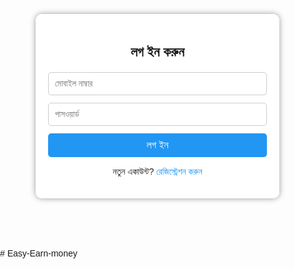 <!DOCTYPE html>
<html lang="bn">
<head>
  <meta charset="UTF-8">
  <title>Eazy to Earn - লগইন / রেজিস্ট্রেশন</title>
  <style>
    body {
      font-family: Arial, sans-serif;
      background: url('https://i.imgur.com/KnfGxIR.jpg') no-repeat center center fixed;
      background-size: cover;
      margin: 0;
      padding: 0;
    }
    .container {
      width: 350px;
      margin: 80px auto;
      background: rgba(255,255,255,0.95);
      padding: 20px;
      border-radius: 10px;
      box-shadow: 0 0 10px #00000066;
    }
    h2 {
      text-align: center;
      margin-bottom: 20px;
    }
    input[type="text"], input[type="password"], input[type="tel"] {
      width: 100%;
      padding: 10px;
      margin-bottom: 12px;
      border: 1px solid #ccc;
      border-radius: 5px;
    }
    button {
      width: 100%;
      padding: 10px;
      background-color: #2196F3;
      border: none;
      color: white;
      font-size: 16px;
      border-radius: 5px;
      cursor: pointer;
    }
    button:hover {
      background-color: #1976D2;
    }
    .toggle-link {
      text-align: center;
      margin-top: 15px;
    }
    .toggle-link a {
      color: #2196F3;
      cursor: pointer;
      text-decoration: none;
    }
  </style>
</head>
<body>
  <div class="container" id="loginForm">
    <h2>লগ ইন করুন</h2>
    <input type="tel" placeholder="মোবাইল নাম্বার" id="loginPhone">
    <input type="password" placeholder="পাসওয়ার্ড" id="loginPassword">
    <button onclick="login()">লগ ইন</button>
    <div class="toggle-link">
      <p>নতুন একাউন্ট? <a onclick="toggleForm()">রেজিস্ট্রেশন করুন</a></p>
    </div>
  </div>

  <div class="container" id="registerForm" style="display: none;">
    <h2>রেজিস্ট্রেশন</h2>
    <input type="text" placeholder="আপনার নাম" id="regName">
    <input type="tel" placeholder="মোবাইল নাম্বার" id="regPhone">
    <input type="password" placeholder="পাসওয়ার্ড" id="regPassword">
    <input type="text" placeholder="রেফার কোড (ঐচ্ছিক)" id="regRefer">
    <button onclick="register()">রেজিস্টার</button>
    <div class="toggle-link">
      <p>আগে একাউন্ট করেছেন? <a onclick="toggleForm()">লগ ইন করুন</a></p>
    </div>
  </div>

  <script>
    function toggleForm() {
      const login = document.getElementById('loginForm');
      const register = document.getElementById('registerForm');
      login.style.display = login.style.display === 'none' ? 'block' : 'none';
      register.style.display = register.style.display === 'none' ? 'block' : 'none';
    }

    function login() {
      const phone = document.getElementById('loginPhone').value;
      const password = document.getElementById('loginPassword').value;
      const user = localStorage.getItem(phone);

      if (!user) {
        alert("এই মোবাইল নাম্বারে কোন একাউন্ট নেই!");
        return;
      }

      const userObj = JSON.parse(user);
      if (userObj.password === password) {
        alert("লগইন সফল!");
        window.location.href = "home.html"; // হোম পেইজে যাবে
      } else {
        alert("ভুল পাসওয়ার্ড!");
      }
    }

    function register() {
      const name = document.getElementById('regName').value;
      const phone = document.getElementById('regPhone').value;
      const password = document.getElementById('regPassword').value;
      const refer = document.getElementById('regRefer').value;

      if (localStorage.getItem(phone)) {
        alert("এই নাম্বার দিয়ে আগেই একাউন্ট করা হয়েছে!");
        return;
      }

      const user = {
        name,
        phone,
        password,
        refer
      };

      localStorage.setItem(phone, JSON.stringify(user));
      alert("রেজিস্ট্রেশন সফল! এখন লগ ইন করুন।");
      toggleForm();
    }
  </script>
</body>
</html># Easy-Earn-money

